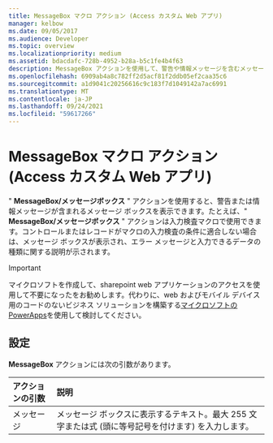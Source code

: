 ```yaml
---
title: MessageBox マクロ アクション (Access カスタム Web アプリ)
manager: kelbow
ms.date: 09/05/2017
ms.audience: Developer
ms.topic: overview
ms.localizationpriority: medium
ms.assetid: bdacdafc-728b-4952-b28a-b5c1fe4b4f63
description: MessageBox アクションを使用して、警告や情報メッセージを含むメッセージ ボックスを表示できます。 たとえば、検証マクロで MessageBox アクションを使用できます。コントロールまたはレコードがマクロ内の条件を満たさない場合、メッセージ ボックスにエラー メッセージおよび入力する必要があるデータの種類に関する指示を表示できます。
ms.openlocfilehash: 6909ab4a8c782ff2d5acf81f2ddb05ef2caa35c6
ms.sourcegitcommit: a1d9041c20256616c9c183f7d1049142a7ac6991
ms.translationtype: MT
ms.contentlocale: ja-JP
ms.lasthandoff: 09/24/2021
ms.locfileid: "59617266"
---
```

# <a name="messagebox-macro-action-access-custom-web-app"></a>MessageBox マクロ アクション (Access カスタム Web アプリ)

" **MessageBox/メッセージボックス** " アクションを使用すると、警告または情報メッセージが含まれるメッセージ ボックスを表示できます。たとえば、" **MessageBox/メッセージボックス** " アクションは入力検査マクロで使用できます。コントロールまたはレコードがマクロの入力検査の条件に適合しない場合は、メッセージ ボックスが表示され、エラー メッセージと入力できるデータの種類に関する説明が示されます。 
  
> [!IMPORTANT]
> マイクロソフトを作成して、sharepoint web アプリケーションのアクセスを使用して不要になったをお勧めします。代わりに、web およびモバイル デバイス用のコードのないビジネス ソリューションを構築する[マイクロソフトの PowerApps](https://powerapps.microsoft.com/en-us/)を使用して検討してください。 
  
## <a name="setting"></a>設定

**MessageBox** アクションには次の引数があります。 
  
|**アクションの引数**|**説明**|
|:-----|:-----|
|メッセージ  <br/> |メッセージ ボックスに表示するテキスト。最大 255 文字または式 (頭に等号記号を付けます) を入力します。  <br/> |
   


